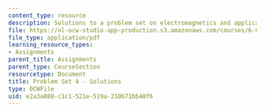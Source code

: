 ```yaml
---
content_type: resource
description: Solutions to a problem set on electromagnetics and applications.
file: https://ol-ocw-studio-app-production.s3.amazonaws.com/courses/6-013-electromagnetics-and-applications-fall-2005/e2a3a088c1c1521e519a210671bb48f6_ps4_solution.pdf
file_type: application/pdf
learning_resource_types:
- Assignments
parent_title: Assignments
parent_type: CourseSection
resourcetype: Document
title: Problem Set 4 - Solutions
type: OCWFile
uid: e2a3a088-c1c1-521e-519a-210671bb48f6
---
```

